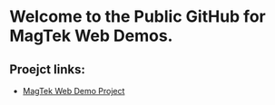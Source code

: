 # Welcome to the Public GitHub for MagTek Web Demos.

## Proejct links:

- [MagTek Web Demo Project](./MagTek_Demo_Project)
